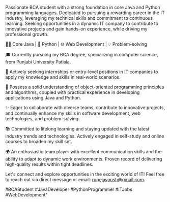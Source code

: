 Passionate BCA student with a strong foundation in core Java and Python programming languages. Dedicated to pursuing a rewarding career in the IT industry, leveraging my technical skills and commitment to continuous learning. Seeking opportunities in a dynamic IT company to contribute to innovative projects and gain hands-on experience, while driving my professional growth.

👨‍💻 Core Java | 🐍 Python | 🌐 Web Development | 💡 Problem-solving

🎓 Currently pursuing my BCA degree, specializing in computer science, from Punjabi University Patiala.

💼 Actively seeking internships or entry-level positions in IT companies to apply my knowledge and skills in real-world scenarios.

🔬 Possess a solid understanding of object-oriented programming principles and algorithms, coupled with practical experience in developing applications using Java and Python.

✨ Eager to collaborate with diverse teams, contribute to innovative projects, and continually enhance my skills in software development, web technologies, and problem-solving.

📚 Committed to lifelong learning and staying updated with the latest industry trends and technologies. Actively engaged in self-study and online courses to broaden my skill set.

🌍 An enthusiastic team player with excellent communication skills and the ability to adapt to dynamic work environments. Proven record of delivering high-quality results within tight deadlines.

Let's connect and explore opportunities in the exciting world of IT! Feel free to reach out via direct message or email: rupejavansh@gmail.com.

#BCAStudent #JavaDeveloper #PythonProgrammer #ITJobs #WebDevelopment"
